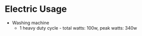 # Electric Usage

  - Washing machine
    - 1 heavy duty cycle - total watts: 100w, peak watts: 340w